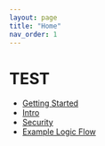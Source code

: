 ```yaml
---
layout: page
title: "Home"
nav_order: 1
---
```


# TEST

- [Getting Started](example.md)
- [Intro](guide/intro.md)
- [Security](guide/security.md)
- [Example Logic Flow](example.md)
